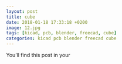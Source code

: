 ```yaml
---
layout: post
title: cube
date: 2018-01-18 17:33:18 +0200
image: 12.jpg
tags: [kicad, pcb, blender, freecad, cube] 
categories: kicad pcb blender freecad cube  
---
```

You’ll find this post in your
